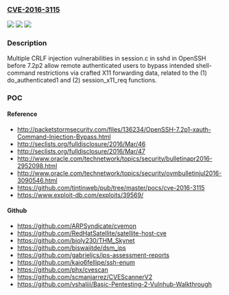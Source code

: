 ### [CVE-2016-3115](https://cve.mitre.org/cgi-bin/cvename.cgi?name=CVE-2016-3115)
![](https://img.shields.io/static/v1?label=Product&message=n%2Fa&color=blue)
![](https://img.shields.io/static/v1?label=Version&message=n%2Fa&color=blue)
![](https://img.shields.io/static/v1?label=Vulnerability&message=n%2Fa&color=brighgreen)

### Description

Multiple CRLF injection vulnerabilities in session.c in sshd in OpenSSH before 7.2p2 allow remote authenticated users to bypass intended shell-command restrictions via crafted X11 forwarding data, related to the (1) do_authenticated1 and (2) session_x11_req functions.

### POC

#### Reference
- http://packetstormsecurity.com/files/136234/OpenSSH-7.2p1-xauth-Command-Injection-Bypass.html
- http://seclists.org/fulldisclosure/2016/Mar/46
- http://seclists.org/fulldisclosure/2016/Mar/47
- http://www.oracle.com/technetwork/topics/security/bulletinapr2016-2952098.html
- http://www.oracle.com/technetwork/topics/security/ovmbulletinjul2016-3090546.html
- https://github.com/tintinweb/pub/tree/master/pocs/cve-2016-3115
- https://www.exploit-db.com/exploits/39569/

#### Github
- https://github.com/ARPSyndicate/cvemon
- https://github.com/RedHatSatellite/satellite-host-cve
- https://github.com/bioly230/THM_Skynet
- https://github.com/biswajitde/dsm_ips
- https://github.com/gabrieljcs/ips-assessment-reports
- https://github.com/kaio6fellipe/ssh-enum
- https://github.com/phx/cvescan
- https://github.com/scmanjarrez/CVEScannerV2
- https://github.com/vshaliii/Basic-Pentesting-2-Vulnhub-Walkthrough

